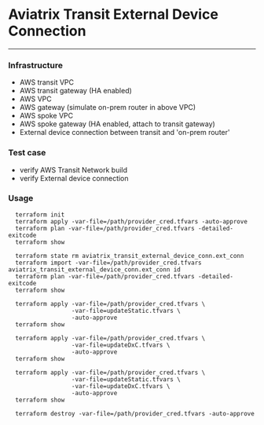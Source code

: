 # Aviatrix Transit External Device Connection

---

### Infrastructure
- AWS transit VPC
- AWS transit gateway (HA enabled)
- AWS VPC
- AWS gateway (simulate on-prem router in above VPC)
- AWS spoke VPC
- AWS spoke gateway (HA enabled, attach to transit gateway)
- External device connection between transit and 'on-prem router'

### Test case
- verify AWS Transit Network build
- verify External device connection


### Usage
```
  terraform init
  terraform apply -var-file=/path/provider_cred.tfvars -auto-approve
  terraform plan -var-file=/path/provider_cred.tfvars -detailed-exitcode
  terraform show

  terraform state rm aviatrix_transit_external_device_conn.ext_conn
  terraform import -var-file=/path/provider_cred.tfvars aviatrix_transit_external_device_conn.ext_conn id
  terraform plan -var-file=/path/provider_cred.tfvars -detailed-exitcode
  terraform show

  terraform apply -var-file=/path/provider_cred.tfvars \
                  -var-file=updateStatic.tfvars \
                  -auto-approve
  terraform show

  terraform apply -var-file=/path/provider_cred.tfvars \
                  -var-file=updateDxC.tfvars \
                  -auto-approve
  terraform show

  terraform apply -var-file=/path/provider_cred.tfvars \
                  -var-file=updateStatic.tfvars \
                  -var-file=updateDxC.tfvars \
                  -auto-approve
  terraform show

  terraform destroy -var-file=/path/provider_cred.tfvars -auto-approve
```
